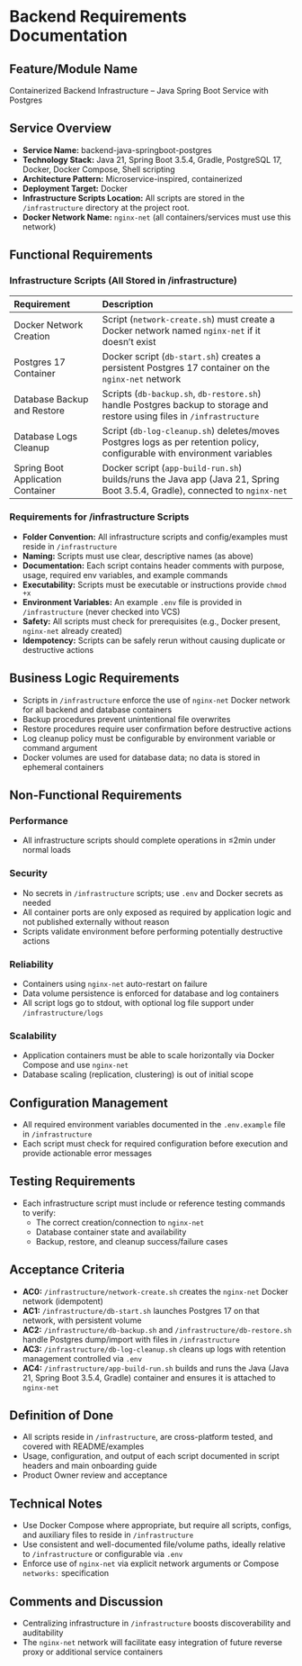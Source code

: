 # Backend Requirements Documentation

## Feature/Module Name

Containerized Backend Infrastructure – Java Spring Boot Service with Postgres

## Service Overview

- **Service Name:** backend-java-springboot-postgres
- **Technology Stack:** Java 21, Spring Boot 3.5.4, Gradle, PostgreSQL 17, Docker, Docker Compose, Shell scripting
- **Architecture Pattern:** Microservice-inspired, containerized
- **Deployment Target:** Docker
- **Infrastructure Scripts Location:** All scripts are stored in the `/infrastructure` directory at the project root.
- **Docker Network Name:** `nginx-net` (all containers/services must use this network)


## Functional Requirements

### Infrastructure Scripts (All Stored in /infrastructure)

| Requirement | Description |
| :-- | :-- |
| Docker Network Creation | Script (`network-create.sh`) must create a Docker network named `nginx-net` if it doesn’t exist |
| Postgres 17 Container | Docker script (`db-start.sh`) creates a persistent Postgres 17 container on the `nginx-net` network |
| Database Backup and Restore | Scripts (`db-backup.sh`, `db-restore.sh`) handle Postgres backup to storage and restore using files in `/infrastructure` |
| Database Logs Cleanup | Script (`db-log-cleanup.sh`) deletes/moves Postgres logs as per retention policy, configurable with environment variables |
| Spring Boot Application Container | Docker script (`app-build-run.sh`) builds/runs the Java app (Java 21, Spring Boot 3.5.4, Gradle), connected to `nginx-net` |

### Requirements for /infrastructure Scripts

- **Folder Convention:** All infrastructure scripts and config/examples must reside in `/infrastructure`
- **Naming:** Scripts must use clear, descriptive names (as above)
- **Documentation:** Each script contains header comments with purpose, usage, required env variables, and example commands
- **Executability:** Scripts must be executable or instructions provide `chmod +x`
- **Environment Variables:** An example `.env` file is provided in `/infrastructure` (never checked into VCS)
- **Safety:** All scripts must check for prerequisites (e.g., Docker present, `nginx-net` already created)
- **Idempotency:** Scripts can be safely rerun without causing duplicate or destructive actions


## Business Logic Requirements

- Scripts in `/infrastructure` enforce the use of `nginx-net` Docker network for all backend and database containers
- Backup procedures prevent unintentional file overwrites
- Restore procedures require user confirmation before destructive actions
- Log cleanup policy must be configurable by environment variable or command argument
- Docker volumes are used for database data; no data is stored in ephemeral containers


## Non-Functional Requirements

### Performance

- All infrastructure scripts should complete operations in ≤2min under normal loads


### Security

- No secrets in `/infrastructure` scripts; use `.env` and Docker secrets as needed
- All container ports are only exposed as required by application logic and not published externally without reason
- Scripts validate environment before performing potentially destructive actions


### Reliability

- Containers using `nginx-net` auto-restart on failure
- Data volume persistence is enforced for database and log containers
- All script logs go to stdout, with optional log file support under `/infrastructure/logs`


### Scalability

- Application containers must be able to scale horizontally via Docker Compose and use `nginx-net`
- Database scaling (replication, clustering) is out of initial scope


## Configuration Management

- All required environment variables documented in the `.env.example` file in `/infrastructure`
- Each script must check for required configuration before execution and provide actionable error messages


## Testing Requirements

- Each infrastructure script must include or reference testing commands to verify:
    - The correct creation/connection to `nginx-net`
    - Database container state and availability
    - Backup, restore, and cleanup success/failure cases


## Acceptance Criteria

- **AC0:** `/infrastructure/network-create.sh` creates the `nginx-net` Docker network (idempotent)
- **AC1:** `/infrastructure/db-start.sh` launches Postgres 17 on that network, with persistent volume
- **AC2:** `/infrastructure/db-backup.sh` and `/infrastructure/db-restore.sh` handle Postgres dump/import with files in `/infrastructure`
- **AC3:** `/infrastructure/db-log-cleanup.sh` cleans up logs with retention management controlled via `.env`
- **AC4:** `/infrastructure/app-build-run.sh` builds and runs the Java (Java 21, Spring Boot 3.5.4, Gradle) container and ensures it is attached to `nginx-net`


## Definition of Done

- All scripts reside in `/infrastructure`, are cross-platform tested, and covered with README/examples
- Usage, configuration, and output of each script documented in script headers and main onboarding guide
- Product Owner review and acceptance


## Technical Notes

- Use Docker Compose where appropriate, but require all scripts, configs, and auxiliary files to reside in `/infrastructure`
- Use consistent and well-documented file/volume paths, ideally relative to `/infrastructure` or configurable via `.env`
- Enforce use of `nginx-net` via explicit network arguments or Compose `networks:` specification


## Comments and Discussion

- Centralizing infrastructure in `/infrastructure` boosts discoverability and auditability
- The `nginx-net` network will facilitate easy integration of future reverse proxy or additional service containers

